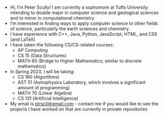- Hi, I’m Peter Scully! I am currently a sophomore at Tufts University intending to double major in computer science and geological sciences and to minor in computational chemistry.
- I’m interested in finding ways to apply computer science to other fields of science, particularly the earth sciences and chemistry.
- I have experience with C++, Java, Python, JavaScript, HTML, and CSS (and LaTeX)
- I have taken the following CS/CS-related courses:
  - AP Computing
  - CS 15 (Data Structures)
  - MATH 65 (Bridge to Higher Mathematics; similar to discrete mathematics)
- In Spring 2023, I will be taking:
  - CS 160 (Algorithms)
  - AST 51 (Astrophysics Laboratory, which involves a significant amount of programming)
  - MATH 70 (Linear Algebra)
  - CS 131 (Artificial Intelligence)
- My email is ptrscll@gmail.com - contact me if you would like to see the projects I have worked on that are currently in private repositories

<!---
ptrscll/ptrscll is a ✨ special ✨ repository because its `README.md` (this file) appears on your GitHub profile.
You can click the Preview link to take a look at your changes.
--->
